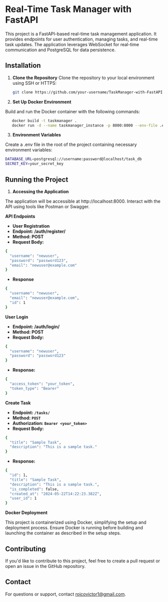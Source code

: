 # Real-Time Task Manager with FastAPI

This project is a FastAPI-based real-time task management application. It provides endpoints for user authentication, managing tasks, and real-time task updates. The application leverages WebSocket for real-time communication and PostgreSQL for data persistence.

## Installation

1. **Clone the Repository**
   Clone the repository to your local environment using SSH or HTTPS:
   ```bash
   git clone https://github.com/your-username/TaskManager-with-FastAPI.git

2. **Set Up Docker Environment**
   
Build and run the Docker container with the following commands:
```bash
   docker build -t taskmanager .
   docker run -d --name taskmanager_instance -p 8000:8000 --env-file .env taskmanager
```
3. **Environment Variables**

Create a .env file in the root of the project containing necessary environment variables:
```bash
DATABASE_URL=postgresql://username:password@localhost/task_db
SECRET_KEY=your_secret_key
```
## Running the Project
1. **Accessing the Application**

The application will be accessible at http://localhost:8000. Interact with the API using tools like Postman or Swagger.

**API Endpoints**
-  **User Registration**
-  **Endpoint: /auth/register/**
-  **Method: POST**
-  **Request Body:**
```bash
{
  "username": "newuser",
  "password": "password123",
  "email": "newuser@example.com"
}
```
- **Response**
```bash
{
  "username": "newuser",
  "email": "newuser@example.com",
  "id": 1
}
```
**User Login**
-  **Endpoint: /auth/login/**
-  **Method: POST**
-  **Request Body:**
```bash
{
  "username": "newuser",
  "password": "password123"
}
```
- **Response:**
```bash
{
  "access_token": "your_token",
  "token_type": "Bearer"
}
```
**Create Task**
- **Endpoint: `/tasks/`**
- **Method: `POST`**
- **Authorization: `Bearer <your_token>`**
- **Request Body:**
```bash
{
  "title": "Sample Task",
  "description": "This is a sample task."
}
```
- **Response:**
```bash
{
  "id": 1,
  "title": "Sample Task",
  "description": "This is a sample task.",
  "is_completed": false,
  "created_at": "2024-05-22T14:22:23.382Z",
  "user_id": 1
}
```
**Docker Deployment**

This project is containerized using Docker, simplifying the setup and deployment process. Ensure Docker is running before building and launching the container as described in the setup steps.

## Contributing
If you'd like to contribute to this project, feel free to create a pull request or open an issue in the GitHub repository.

## Contact
For questions or support, contact rojcovictor1@gmail.com.